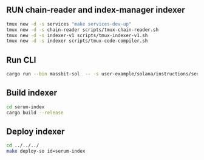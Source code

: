 ## RUN chain-reader and index-manager indexer
```bash
tmux new -d -s services "make services-dev-up"
tmux new -d -s chain-reader scripts/tmux-chain-reader.sh
tmux new -d -s indexer-v1 scripts/tmux-indexer-v1.sh
tmux new -d -s indexer scripts/tmux-code-compiler.sh
```

## Run CLI
```bash
cargo run --bin massbit-sol  -- -s user-example/solana/instructions/serum/instruction.json -o serum-index -c user-example/solana/instructions/serum/config.json
```

## Build indexer
```bash
cd serum-index
cargo build --release
```

## Deploy indexer
```bash
cd ../../../
make deploy-so id=serum-index
```
